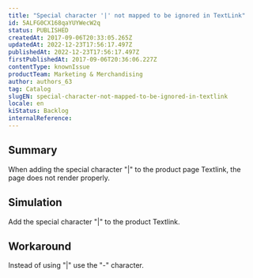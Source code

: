 ```yaml
---
title: "Special character '|' not mapped to be ignored in TextLink"
id: 5ALFG0CX168qaYUYWecW2q
status: PUBLISHED
createdAt: 2017-09-06T20:33:05.265Z
updatedAt: 2022-12-23T17:56:17.497Z
publishedAt: 2022-12-23T17:56:17.497Z
firstPublishedAt: 2017-09-06T20:36:06.227Z
contentType: knownIssue
productTeam: Marketing & Merchandising
author: authors_63
tag: Catalog
slugEN: special-character-not-mapped-to-be-ignored-in-textlink
locale: en
kiStatus: Backlog
internalReference: 
---
```


## Summary

When adding the special character "|" to the product page Textlink, the page does not render properly.

## Simulation

Add the special character "|" to the product Textlink.

## Workaround

Instead of using "|" use the "-" character.

